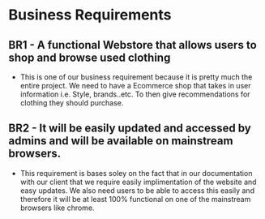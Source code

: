 # Business Requirements
## BR1 - A functional Webstore that allows users to shop and browse used clothing
* This is one of our business requirement because it is pretty much the entire project. We need to have a Ecommerce shop that takes in user information i.e. Style, brands..etc. To then give recommendations for clothing they should purchase.

## BR2 - It will be easily updated and accessed by admins and will be available on mainstream browsers.
* This requirement is bases soley on the fact that in our documentation with our client that we require easily implimentation of the website and easy updates. We also need users to be able to access this easily and therefore it will be at least 100% functional on one of the mainstream browsers like chrome.